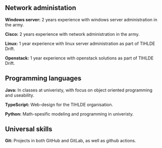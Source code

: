## Network administation

**Windows server:** 2 years experience with windows server administration in the army.

**Cisco:** 2 years experience with network administration in the army.

**Linux:** 1 year experience with linux server administration as part of TIHLDE Drift.

**Openstack:** 1 year experience with openstack solutions as part of TIHLDE Drift.

## Programming languages

**Java:** In classes at univeristy, with focus on object oriented programming and useability.

**TypeScript:** Web-design for the TIHLDE organisation.

**Python:** Math-spesific modeling and programming in univeristy.

## Universal skills

**Git:** Projects in both GitHub and GitLab, as well as github actions.
